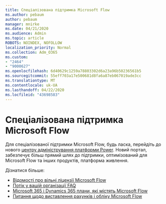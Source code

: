 ```yaml
---
title: Спеціалізована підтримка Microsoft Flow
ms.author: pebaum
author: pebaum
manager: mnirke
ms.date: 04/21/2020
ms.audience: Admin
ms.topic: article
ROBOTS: NOINDEX, NOFOLLOW
localization_priority: Normal
ms.collection: Adm_O365
ms.custom:
- "2464"
- "9000627"
ms.openlocfilehash: 6d40629c1259a78803302d6a23a96b50236561b5
ms.sourcegitcommit: 55eff703a17e500681d8fa6a87eb067019ade3cc
ms.translationtype: MT
ms.contentlocale: uk-UA
ms.lasthandoff: 04/22/2020
ms.locfileid: "43698583"
---
```

# <a name="microsoft-flow-specialized-support"></a>Спеціалізована підтримка Microsoft Flow

Для спеціалізованої підтримки Microsoft Flow, будь ласка, перейдіть до нового [центру адміністрування платформи Power](https://aka.ms/flowadminsupport). Новий портал, забезпечує більш прямий шлях до підтримки, оптимізований для Microsoft Flow та інших продуктів, платформа живлення.

Дізнатися більше:
- [Відомості про вільні ліцензії Microsoft Flow](https://go.microsoft.com/fwlink/?linkid=2095610)
- [Потік у вашій організації FAQ](https://go.microsoft.com/fwlink/?linkid=2072608)
- [Microsoft 365 і Dynamics 365 плани, які містять Microsoft Flow](https://go.microsoft.com/fwlink/?linkid=2072406)
- [Питання щодо виставлення рахунків і обліку Microsoft Flow](https://go.microsoft.com/fwlink/?linkid=2072612)